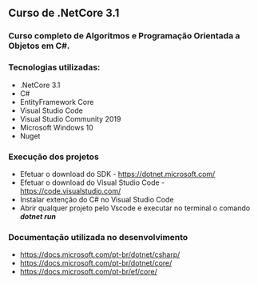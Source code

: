 ## Curso de .NetCore 3.1
### Curso completo de Algoritmos e Programação Orientada a Objetos em C#.
### Tecnologias utilizadas:
- .NetCore 3.1
- C#
- EntityFramework Core
- Visual Studio Code
- Visual Studio Community 2019
- Microsoft Windows 10
- Nuget

### Execução dos projetos
- Efetuar o download do SDK - https://dotnet.microsoft.com/
- Efetuar o download do Visual Studio Code - https://code.visualstudio.com/
- Instalar extenção do C# no Visual Studio Code
- Abrir qualquer projeto pelo Vscode e executar no terminal o comando ***dotnet run***

### Documentação utilizada no desenvolvimento
- https://docs.microsoft.com/pt-br/dotnet/csharp/
- https://docs.microsoft.com/pt-br/dotnet/core/
- https://docs.microsoft.com/pt-br/ef/core/
